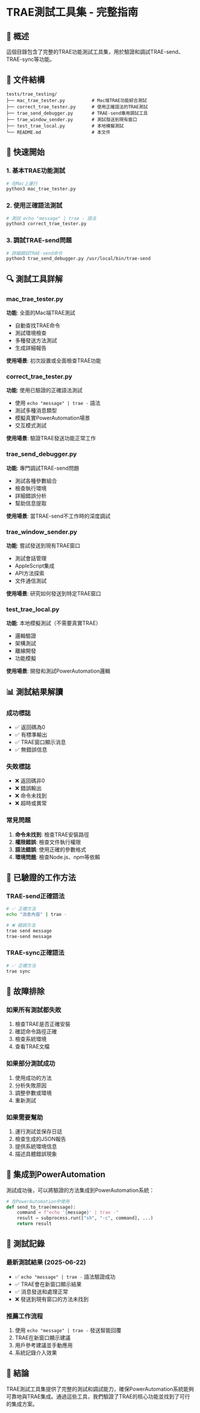 # TRAE測試工具集 - 完整指南

## 🎯 **概述**

這個目錄包含了完整的TRAE功能測試工具集，用於驗證和調試TRAE-send、TRAE-sync等功能。

## 📁 **文件結構**

```
tests/trae_testing/
├── mac_trae_tester.py          # Mac端TRAE功能綜合測試
├── correct_trae_tester.py      # 使用正確語法的TRAE測試
├── trae_send_debugger.py       # TRAE-send專用調試工具
├── trae_window_sender.py       # 測試發送到現有窗口
├── test_trae_local.py          # 本地模擬測試
└── README.md                   # 本文件
```

## 🚀 **快速開始**

### **1. 基本TRAE功能測試**
```bash
# 在Mac上運行
python3 mac_trae_tester.py
```

### **2. 使用正確語法測試**
```bash
# 測試 echo "message" | trae - 語法
python3 correct_trae_tester.py
```

### **3. 調試TRAE-send問題**
```bash
# 詳細調試TRAE-send命令
python3 trae_send_debugger.py /usr/local/bin/trae-send
```

## 🔍 **測試工具詳解**

### **mac_trae_tester.py**
**功能**: 全面的Mac端TRAE測試
- 自動查找TRAE命令
- 測試環境檢查
- 多種發送方法測試
- 生成詳細報告

**使用場景**: 初次設置或全面檢查TRAE功能

### **correct_trae_tester.py**
**功能**: 使用已驗證的正確語法測試
- 使用 `echo "message" | trae -` 語法
- 測試多種消息類型
- 模擬真實PowerAutomation場景
- 交互模式測試

**使用場景**: 驗證TRAE發送功能正常工作

### **trae_send_debugger.py**
**功能**: 專門調試TRAE-send問題
- 測試各種參數組合
- 檢查執行環境
- 詳細錯誤分析
- 幫助信息提取

**使用場景**: 當TRAE-send不工作時的深度調試

### **trae_window_sender.py**
**功能**: 嘗試發送到現有TRAE窗口
- 測試會話管理
- AppleScript集成
- API方法探索
- 文件通信測試

**使用場景**: 研究如何發送到特定TRAE窗口

### **test_trae_local.py**
**功能**: 本地模擬測試（不需要真實TRAE）
- 邏輯驗證
- 架構測試
- 離線開發
- 功能模擬

**使用場景**: 開發和測試PowerAutomation邏輯

## 📊 **測試結果解讀**

### **成功標誌**
- ✅ 返回碼為0
- ✅ 有標準輸出
- ✅ TRAE窗口顯示消息
- ✅ 無錯誤信息

### **失敗標誌**
- ❌ 返回碼非0
- ❌ 錯誤輸出
- ❌ 命令未找到
- ❌ 超時或異常

### **常見問題**
1. **命令未找到**: 檢查TRAE安裝路徑
2. **權限錯誤**: 檢查文件執行權限
3. **語法錯誤**: 使用正確的參數格式
4. **環境問題**: 檢查Node.js、npm等依賴

## 🎯 **已驗證的工作方法**

### **TRAE-send正確語法**
```bash
# ✅ 正確方法
echo "消息內容" | trae -

# ❌ 錯誤方法
trae send message
trae-send message
```

### **TRAE-sync正確語法**
```bash
# ✅ 正確方法
trae sync
```

## 🔧 **故障排除**

### **如果所有測試都失敗**
1. 檢查TRAE是否正確安裝
2. 確認命令路徑正確
3. 檢查系統環境
4. 查看TRAE文檔

### **如果部分測試成功**
1. 使用成功的方法
2. 分析失敗原因
3. 調整參數或環境
4. 重新測試

### **如果需要幫助**
1. 運行測試並保存日誌
2. 檢查生成的JSON報告
3. 提供系統環境信息
4. 描述具體錯誤現象

## 🚀 **集成到PowerAutomation**

測試成功後，可以將驗證的方法集成到PowerAutomation系統：

```python
# 在PowerAutomation中使用
def send_to_trae(message):
    command = f"echo '{message}' | trae -"
    result = subprocess.run(["sh", "-c", command], ...)
    return result
```

## 📝 **測試記錄**

### **最新測試結果** (2025-06-22)
- ✅ `echo "message" | trae -` 語法驗證成功
- ✅ TRAE會在新窗口顯示結果
- ✅ 消息發送和處理正常
- ❌ 發送到現有窗口的方法未找到

### **推薦工作流程**
1. 使用 `echo "message" | trae -` 發送智能回覆
2. TRAE在新窗口顯示建議
3. 用戶參考建議並手動應用
4. 系統記錄介入效果

## 🎉 **結論**

TRAE測試工具集提供了完整的測試和調試能力，確保PowerAutomation系統能夠可靠地與TRAE集成。通過這些工具，我們驗證了TRAE的核心功能並找到了可行的集成方案。

